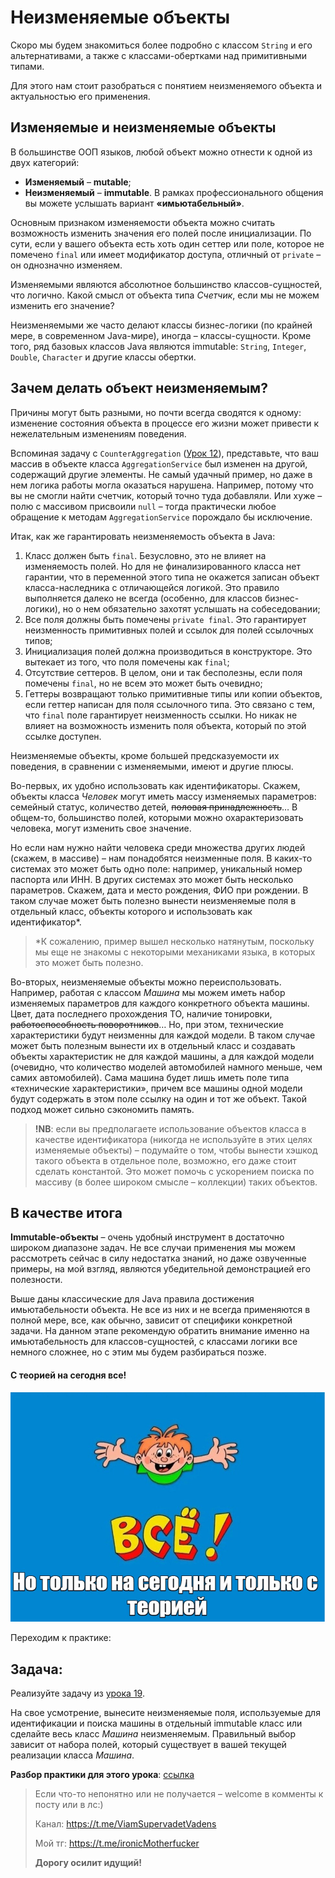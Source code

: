 # Неизменяемые объекты

Скоро мы будем знакомиться более подробно с классом `String` и его альтернативами, а также с классами-обертками над
примитивными типами.

Для этого нам стоит разобраться с понятием неизменяемого объекта и актуальностью его применения.

## Изменяемые и неизменяемые объекты

В большинстве ООП языков, любой объект можно отнести к одной из двух категорий:

- **Изменяемый** – **mutable**;
- **Неизменяемый** – **immutable**. В рамках профессионального общения вы можете услышать вариант **«имьютабельный»**.

Основным признаком изменяемости объекта можно считать возможность изменить значения его полей после инициализации. По
сути, если у вашего объекта есть хоть один сеттер или поле, которое не помечено `final` или имеет модификатор доступа,
отличный от `private` – он однозначно изменяем.

Изменяемыми являются абсолютное большинство классов-сущностей, что логично. Какой смысл от объекта типа _Счетчик_,
если мы не можем изменить его значение?

Неизменяемыми же часто делают классы бизнес-логики (по крайней мере, в современном Java-мире), иногда – классы-сущности.
Кроме того, ряд базовых классов Java являются immutable: `String`, `Integer`, `Double`, `Character` и другие классы
обертки.

## Зачем делать объект неизменяемым?

Причины могут быть разными, но почти всегда сводятся к одному: изменение состояния объекта в процессе его жизни может
привести к нежелательным изменениям поведения.

Вспоминая задачу с `CounterAggregation` ([Урок 12](https://github.com/KFalcon2022/CounterAggregation)), представьте, 
что ваш массив в объекте класса `AggregationService` был изменен на другой, содержащий другие элементы. Не самый 
удачный пример, но даже в нем логика работы могла оказаться нарушена. Например, потому что вы не смогли найти счетчик, 
который точно туда добавляли. Или хуже – полю с массивом присвоили `null` – тогда практически любое обращение к методам
`AggregationService` порождало бы исключение.

Итак, как же гарантировать неизменяемость объекта в Java:

1. Класс должен быть `final`. Безусловно, это не влияет на изменяемость полей. Но для не финализированного класса нет
   гарантии, что в переменной этого типа не окажется записан объект класса-наследника с отличающейся логикой. Это
   правило выполняется далеко не всегда (особенно, для классов бизнес-логики), но о нем обязательно захотят услышать на
   собеседовании;
2. Все поля должны быть помечены `private final`. Это гарантирует неизменность примитивных полей и ссылок для полей
   ссылочных типов;
3. Инициализация полей должна производиться в конструкторе. Это вытекает из того, что поля помечены как `final`;
4. Отсутствие сеттеров. В целом, они и так бесполезны, если поля помечены `final`, но не всем это может быть
   очевидно;
5. Геттеры возвращают только примитивные типы или копии объектов, если геттер написан для поля ссылочного типа. Это
   связано с тем, что `final` поле гарантирует неизменность ссылки. Но никак не влияет на возможность изменить поля
   объекта, который по этой ссылке доступен. 

Неизменяемые объекты, кроме большей предсказуемости их поведения, в сравнении с изменяемыми, имеют и другие плюсы.

Во-первых, их удобно использовать как идентификаторы. Скажем, объекты класса _Человек_ могут иметь массу изменяемых
параметров: семейный статус, количество детей, ~~половая принадлежность~~… В общем-то, большинство полей, которыми можно
охарактеризовать человека, могут изменить свое значение.

Но если нам нужно найти человека среди множества других людей (скажем, в массиве) – нам понадобятся неизменные поля. В
каких-то системах это может быть одно поле: например, уникальный номер паспорта или ИНН. В других системах это может
быть несколько параметров. Скажем, дата и место рождения, ФИО при рождении. В таком случае может быть полезно вынести
неизменяемые поля в отдельный класс, объекты которого и использовать как идентификатор*.

> *К сожалению, пример вышел несколько натянутым, поскольку мы еще не знакомы с некоторыми механиками языка, в которых 
> это может быть полезно.

Во-вторых, неизменяемые объекты можно переиспользовать. Например, работая с классом _Машина_ мы можем иметь набор
изменяемых параметров для каждого конкретного объекта машины. Цвет, дата последнего прохождения ТО, наличие тонировки,
~~работоспособность поворотников~~… Но, при этом, технические характеристики будут неизменны для каждой модели. В таком
случае может быть полезным вынести их в отдельный класс и создавать объекты характеристик не для каждой машины, а для
каждой модели (очевидно, что количество моделей автомобилей намного меньше, чем самих автомобилей). Сама машина будет
лишь иметь поле типа «технические характеристики», причем все машины одной модели будут содержать в этом поле ссылку на
один и тот же объект. Такой подход может сильно сэкономить память.

> **!NB**: если вы предполагаете использование объектов класса в качестве идентификатора (никогда не используйте в этих
> целях изменяемые объекты) – подумайте о том, чтобы вынести хэшкод такого объекта в отдельное поле, возможно, его даже
> стоит сделать константой. Это может помочь с ускорением поиска по массиву (в более широком смысле – коллекции) таких
> объектов.

## В качестве итога

**Immutable-объекты** – очень удобный инструмент в достаточно широком диапазоне задач. Не все случаи применения мы можем
рассмотреть сейчас в силу недостатка знаний, но даже озвученные примеры, на мой взгляд, являются убедительной
демонстрацией его полезности.

Выше даны классические для Java правила достижения имьютабельности объекта. Не все из них и не всегда применяются в
полной мере, все, как обычно, зависит от специфики конкретной задачи. На данном этапе рекомендую обратить внимание
именно на имьютабельность для классов-сущностей, с классами логики все немного сложнее, но с этим мы будем разбираться
позже.

#### С теорией на сегодня все!

![img.png](../../../commonmedia/defaultFooter.jpg)

Переходим к практике:

## Задача:

Реализуйте задачу из [урока 19](https://github.com/KFalcon2022/lessons/blob/master/lessons/java-core/019/Object%20methods.md#%D0%B7%D0%B0%D0%B4%D0%B0%D1%87%D0%B0).

На свое усмотрение, вынесите неизменяемые поля, используемые для идентификации и поиска машины в отдельный immutable
класс или сделайте весь класс _Машина_ неизменяемым. Правильный выбор зависит от набора полей, который существует в
вашей текущей реализации класса _Машина_.

**Разбор практики для этого урока**:
[ссылка](https://github.com/KFalcon2022/practical-tasks/tree/master/src/com/walking/lesson21_immutable_object)

> Если что-то непонятно или не получается – welcome в комменты к посту или в лс:)
>
> Канал: https://t.me/ViamSupervadetVadens
>
> Мой тг: https://t.me/ironicMotherfucker
>
> **Дорогу осилит идущий!**
